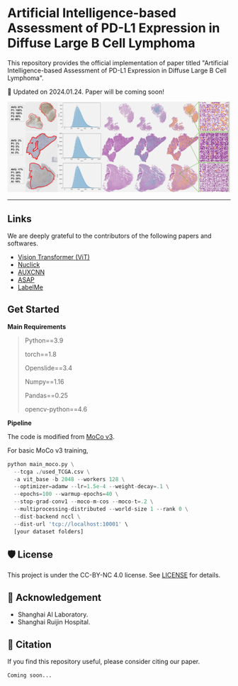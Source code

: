 # Artificial Intelligence-based Assessment of PD-L1 Expression in Diffuse Large B Cell Lymphoma

This repository provides the official implementation of paper titled "Artificial Intelligence-based Assessment of PD-L1 Expression in Diffuse Large B Cell Lymphoma".

<!-- Select some of the point info, feel free to delete -->
🧙 Updated on 2024.01.24. Paper will be coming soon!

<!-- Insert the project banner here -->
<div align="center">
    <a href="https://"><img width="800px" height="auto" src="https://github.com/yanfang-research/Digital-PD-L1-Scoring/blob/main/WSI_TPS.jpg"></a>
</div>

---

## Links
We are deeply grateful to the contributors of the following papers and softwares.

- [Vision Transformer (ViT)](https://github.com/google-research/vision_transformer)
- [Nuclick](https://github.com/navidstuv/NuClick)
- [AUXCNN](https://github.com/shenghh2015/cell-counting)
- [ASAP](https://computationalpathologygroup.github.io/ASAP/)
- [LabelMe](https://github.com/labelmeai/labelme)

<!-- give a introduction of your project -->

## Get Started

**Main Requirements**  
> Python==3.9
> 
> torch==1.8
> 
> Openslide==3.4
>
> Numpy==1.16
>
> Pandas==0.25
>
> opencv-python==4.6
> 

**Pipeline**

The code is modified from [MoCo v3](https://github.com/facebookresearch/moco-v3).

For basic MoCo v3 training, 
```python
python main_moco.py \
  --tcga ./used_TCGA.csv \
  -a vit_base -b 2048 --workers 128 \
  --optimizer=adamw --lr=1.5e-4 --weight-decay=.1 \
  --epochs=100 --warmup-epochs=40 \
  --stop-grad-conv1 --moco-m-cos --moco-t=.2 \
  --multiprocessing-distributed --world-size 1 --rank 0 \
  --dist-backend nccl \
  --dist-url 'tcp://localhost:10001' \
  [your dataset folders]
```


## 🛡️ License

This project is under the CC-BY-NC 4.0 license. See [LICENSE](LICENSE) for details.

## 🙏 Acknowledgement

- Shanghai AI Laboratory.
- Shanghai Ruijin Hospital.

## 📝 Citation

If you find this repository useful, please consider citing our paper.
```
Coming soon...
